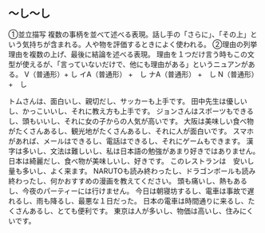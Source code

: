 
## 〜し〜し
①並立描写 複数の事柄を並べて述べる表現。話し手の「さらに」、「その上」という気持ちが含まれる。人や物を評価するときによく使われる。
②理由の列挙 理由を複数の上げ、最後に結論を述べる表現。 理由を１つだけ言う時もこの文型が使えるが、「言っていないだけで、他にも理由がある」というニュアンがある。
V（普通形）+ し イA（普通形） +　し ナA（普通形） +　し N（普通形） +　し

トムさんは、面白いし、親切だし、サッカーも上手です。
田中先生は優しいし、かっこいいし、それに教え方も上手です。
ジョンさんはスポーツもできるし、頭もいいし、それに女の子からの人気が高いです。
大阪は美味しい食べ物がたくさんあるし、観光地がたくさんあるし、それに人が面白いです。
スマホがあれば、メールはできるし、電話はできるし、それにゲームもできます。
漢字は多いし、文法は難しいし、私は日本語の勉強があまり好きではありません。
日本は綺麗だし、食べ物が美味しいし、好きです。
このレストランは　安いし　量も多いし、よく来ます。
NARUTOも読み終わったし、ドラゴンボールも読み終わったし、何かおすすめの漫画を教えてください。
頭も痛いし、熱もあるし、今夜のパーティーには行けません。
今日は朝寝坊するし、電車は事故で遅れるし、雨も降るし、最悪な１日だった。
日本の電車は時間通りに来るし、たくさんあるし、とても便利です。
東京は人が多いし、物価は高いし、住みにくいです。